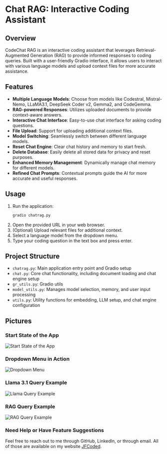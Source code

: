 # Chat RAG: Interactive Coding Assistant

## Overview

CodeChat RAG is an interactive coding assistant that leverages Retrieval-Augmented Generation (RAG) to provide 
informed responses to coding queries. Built with a user-friendly Gradio interface, it allows users to interact with 
various language models and upload context files for more accurate assistance.

## Features

- **Multiple Language Models**: Choose from models like Codestral, Mistral-Nemo, LLaMA3.1, DeepSeek Coder v2, Gemma2, and CodeGemma.
- **RAG-powered Responses**: Utilizes uploaded documents to provide context-aware answers.
- **Interactive Chat Interface**: Easy-to-use chat interface for asking coding questions.
- **File Upload**: Support for uploading additional context files.
- **Model Switching**: Seamlessly switch between different language models.
- **Reset Chat Engine**: Clear chat history and memory to start fresh.
- **Delete Database**: Easily delete all stored data for privacy and reset purposes.
- **Enhanced Memory Management**: Dynamically manage chat memory for different models.
- **Refined Chat Prompts**: Contextual prompts guide the AI for more accurate and useful responses.


## Usage

1. Run the application:
    ```bash
    gradio chatrag.py
   ```
2. Open the provided URL in your web browser.
3. (Optional) Upload relevant files for additional context.
4. Select a language model from the dropdown menu.
5. Type your coding question in the text box and press enter.


## Project Structure

- `chatrag.py`: Main application entry point and Gradio setup
- `chat.py`: Core chat functionality, including document loading and chat engine setup
- `gr_utils.py`: Gradio utils
- `model_utils.py`: Manages model selection, memory, and user input processing
- `utils.py`: Utility functions for embedding, LLM setup, and chat engine configuration

## Pictures
### Start State of the App
![Start State of the App](pics/start_state.png "Start State of the App")
### Dropdown Menu in Action
![Dropdown Menu](pics/model_dropdown.png "Dropdown Menu in Action")
### Llama 3.1 Query Example
![Llama Query Example](pics/Llama_Query.png "RAG Query Example")
### RAG Query Example
![RAG Query Example](pics/RAG_Query.png "RAG Query Example")


### Need Help or Have Feature Suggestions
Feel free to reach out to me through GitHub, LinkedIn, or through email. All of those are available on my website [JFCoded](https://www.jfcoded.com/contact).